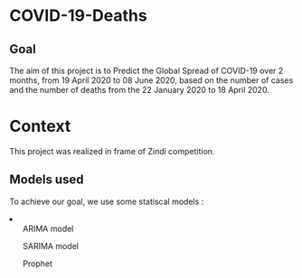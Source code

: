 # COVID-19-Deaths

## Goal

The aim of this project is to Predict the Global Spread of COVID-19 over 2 months, from 19 April 2020 to 08 June 2020, based on the number of cases and the number of deaths from the 22 January 2020 to 18 April 2020.

# Context

This project was realized in frame of Zindi competition.

## Models used

To achieve our goal, we use some statiscal models :
<li>
    <ul> ARIMA model </ul>
    <ul> SARIMA model </ul>
    <ul> Prophet </ul>
</li>
